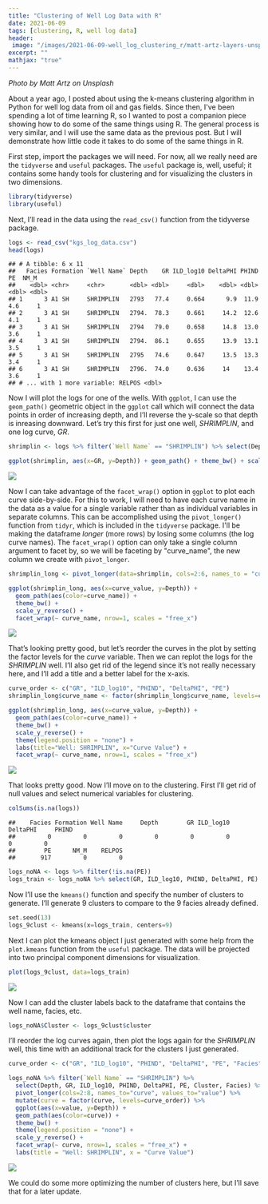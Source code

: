 ```yaml
---
title: "Clustering of Well Log Data with R"
date: 2021-06-09
tags: [clustering, R, well log data]
header:
 image: "/images/2021-06-09-well_log_clustering_r/matt-artz-layers-unsplash.jpg"
excerpt: ""
mathjax: "true"
---
```


*Photo by Matt Artz on Unsplash*

About a year ago, I posted about using the k-means clustering algorithm in Python for well log data from oil and gas fields.  Since then, I've been spending a lot of time learning R, so I wanted to post a companion piece showing how to do some of the same things using R.  The general process is very similar, and I will use the same data as the previous post. But I will demonstrate how little code it takes to do some of the same things in R. 

First step, import the packages we will need. For now, all we really
need are the `tidyverse` and `useful` packages.  The `useful` package is, well, useful; it contains some handy tools for clustering and for visualizing the clusters in two dimensions.

``` r
library(tidyverse)
library(useful)
```

Next, I’ll read in the data using the `read_csv()` function from the tidyverse package.

``` r
logs <- read_csv("kgs_log_data.csv")
head(logs)
```

    ## # A tibble: 6 x 11
    ##   Facies Formation `Well Name` Depth    GR ILD_log10 DeltaPHI PHIND    PE  NM_M
    ##    <dbl> <chr>     <chr>       <dbl> <dbl>     <dbl>    <dbl> <dbl> <dbl> <dbl>
    ## 1      3 A1 SH     SHRIMPLIN   2793   77.4     0.664      9.9  11.9   4.6     1
    ## 2      3 A1 SH     SHRIMPLIN   2794.  78.3     0.661     14.2  12.6   4.1     1
    ## 3      3 A1 SH     SHRIMPLIN   2794   79.0     0.658     14.8  13.0   3.6     1
    ## 4      3 A1 SH     SHRIMPLIN   2794.  86.1     0.655     13.9  13.1   3.5     1
    ## 5      3 A1 SH     SHRIMPLIN   2795   74.6     0.647     13.5  13.3   3.4     1
    ## 6      3 A1 SH     SHRIMPLIN   2796.  74.0     0.636     14    13.4   3.6     1
    ## # ... with 1 more variable: RELPOS <dbl>

Now I will plot the logs for one of the wells. With `ggplot`, I can use
the `geom_path()` geometric object in the `ggplot` call which will
connect the data points in order of increasing depth, and I’ll reverse
the y-scale so that depth is inreasing downward. Let’s try this first
for just one well, *SHRIMPLIN*, and one log curve,
*GR*.

``` r
shrimplin <- logs %>% filter(`Well Name` == "SHRIMPLIN") %>% select(Depth, GR, ILD_log10, DeltaPHI, PHIND, PE)

ggplot(shrimplin, aes(x=GR, y=Depth)) + geom_path() + theme_bw() + scale_y_reverse()
```

![](/images/2021-06-09-well_log_clustering_r/unnamed-chunk-3-1.png)<!-- -->

Now I can take advantage of the `facet_wrap()` option in `ggplot` to plot
each curve side-by-side. For this to work, I will need to have each
curve name in the data as a value for a single variable rather than as individual variables in separate columns. This can be accomplished using the `pivot_longer()`
function from `tidyr`, which is included in the `tidyverse` package.  I'll be making the dataframe *longer* (more rows) by losing some columns (the log curve names).  The `facet_wrap()` option can only take a single column argument to facet by, so we will be faceting by "curve_name", the new column we create with `pivot_longer`.

``` r
shrimplin_long <- pivot_longer(data=shrimplin, cols=2:6, names_to = "curve_name", values_to = "curve_value")

ggplot(shrimplin_long, aes(x=curve_value, y=Depth)) + 
  geom_path(aes(color=curve_name)) + 
  theme_bw() + 
  scale_y_reverse() + 
  facet_wrap(~ curve_name, nrow=1, scales = "free_x")
```

![](/images/2021-06-09-well_log_clustering_r/unnamed-chunk-4-1.png)<!-- -->

That’s looking pretty good, but let’s reorder the curves in the plot by
setting the factor levels for the *curve* variable. Then we can replot
the logs for the *SHRIMPLIN* well. I’ll also get rid of the legend since
it’s not really necessary here, and I’ll add a title and a better label
for the x-axis.

``` r
curve_order <- c("GR", "ILD_log10", "PHIND", "DeltaPHI", "PE")
shrimplin_long$curve_name <- factor(shrimplin_long$curve_name, levels=curve_order)

ggplot(shrimplin_long, aes(x=curve_value, y=Depth)) + 
  geom_path(aes(color=curve_name)) + 
  theme_bw() + 
  scale_y_reverse() + 
  theme(legend.position = "none") +
  labs(title="Well: SHRIMPLIN", x="Curve Value") +
  facet_wrap(~ curve_name, nrow=1, scales = "free_x")
```

![](/images/2021-06-09-well_log_clustering_r/unnamed-chunk-5-1.png)<!-- -->

That looks pretty good. Now I’ll move on to the clustering. First I’ll
get rid of null values and select numerical variables for
    clustering.

``` r
colSums(is.na(logs))
```

    ##    Facies Formation Well Name     Depth        GR ILD_log10  DeltaPHI     PHIND 
    ##         0         0         0         0         0         0         0         0 
    ##        PE      NM_M    RELPOS 
    ##       917         0         0

``` r
logs_noNA <- logs %>% filter(!is.na(PE))
logs_train <- logs_noNA %>% select(GR, ILD_log10, PHIND, DeltaPHI, PE)
```

Now I’ll use the `kmeans()` function and specify the number of clusters
to generate. I’ll generate 9 clusters to compare to the 9 facies already defined.

``` rs
set.seed(13)
logs_9clust <- kmeans(x=logs_train, centers=9)
```

Next I can plot the kmeans object I just generated with some help from the `plot.kmeans`
function from the `useful` package. The data will be projected into two principal component dimensions for visualization.

``` r
plot(logs_9clust, data=logs_train)
```

![](/images/2021-06-09-well_log_clustering_r/unnamed-chunk-8-1.png)<!-- -->

Now I can add the cluster labels back to the dataframe that contains the well
name, facies, etc.

``` r
logs_noNA$Cluster <- logs_9clust$cluster
```

I’ll reorder the log curves again, then plot the logs again for the *SHRIMPLIN* well, this time
with an additional track for the clusters I just generated.

``` r
curve_order <- c("GR", "ILD_log10", "PHIND", "DeltaPHI", "PE", "Facies", "Cluster")

logs_noNA %>% filter(`Well Name` == "SHRIMPLIN") %>%
  select(Depth, GR, ILD_log10, PHIND, DeltaPHI, PE, Cluster, Facies) %>%
  pivot_longer(cols=2:8, names_to="curve", values_to="value") %>%
  mutate(curve = factor(curve, levels=curve_order)) %>%
  ggplot(aes(x=value, y=Depth)) + 
  geom_path(aes(color=curve)) + 
  theme_bw() + 
  theme(legend.position = "none") +
  scale_y_reverse() + 
  facet_wrap(~ curve, nrow=1, scales = "free_x") +
  labs(title = "Well: SHRIMPLIN", x = "Curve Value")
```

![](/images/2021-06-09-well_log_clustering_r/unnamed-chunk-10-1.png)<!-- -->

We could do some more optimizing the number of clusters here, but I’ll save that
for a later update.
